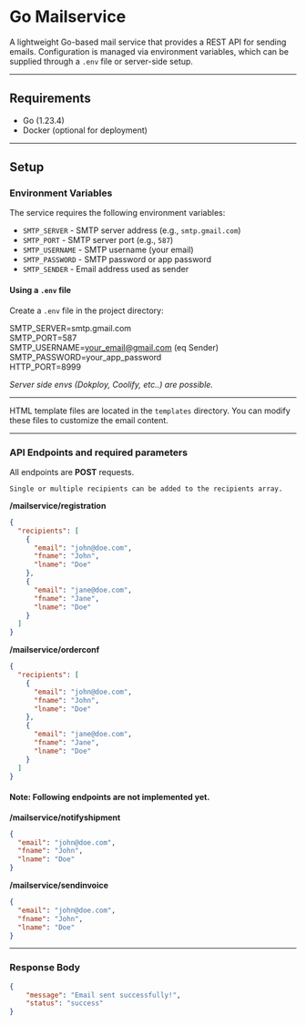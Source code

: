 # Go Mailservice

A lightweight Go-based mail service that provides a REST API for sending emails. Configuration is managed via environment variables, which can be supplied through a `.env` file or server-side setup.

---

## Requirements

- Go (1.23.4)
- Docker (optional for deployment)

---

## Setup

### Environment Variables

The service requires the following environment variables:

- `SMTP_SERVER` - SMTP server address (e.g., `smtp.gmail.com`)
- `SMTP_PORT` - SMTP server port (e.g., `587`)
- `SMTP_USERNAME` - SMTP username (your email)
- `SMTP_PASSWORD` - SMTP password or app password
- `SMTP_SENDER` - Email address used as sender

#### Using a `.env` file

Create a `.env` file in the project directory:

SMTP_SERVER=smtp.gmail.com</br>
SMTP_PORT=587</br>
SMTP_USERNAME=your_email@gmail.com (eq Sender)</br>
SMTP_PASSWORD=your_app_password</br>
HTTP_PORT=8999</br>

*Server side envs (Dokploy, Coolify, etc..) are possible.*

----
HTML template files are located in the `templates` directory. You can modify these files to customize the email content.

---- 

### API Endpoints and required parameters
All endpoints are **POST** requests. </br>

`Single or multiple recipients can be added to the recipients array.`

**/mailservice/registration** 

```json
{
  "recipients": [
    {
      "email": "john@doe.com",
      "fname": "John",
      "lname": "Doe"
    },
    {
      "email": "jane@doe.com",
      "fname": "Jane",
      "lname": "Doe"
    }
  ]
}
```
**/mailservice/orderconf**

```json
{
  "recipients": [
    {
      "email": "john@doe.com",
      "fname": "John",
      "lname": "Doe"
    },
    {
      "email": "jane@doe.com",
      "fname": "Jane",
      "lname": "Doe"
    }
  ]
}
```
#### Note: Following endpoints are not implemented yet.
**/mailservice/notifyshipment**

```json
{
  "email": "john@doe.com",
  "fname": "John",
  "lname": "Doe"
}
```

**/mailservice/sendinvoice**

```json
{
  "email": "john@doe.com",
  "fname": "John",
  "lname": "Doe"
}
```
----
### Response Body

```json
{
    "message": "Email sent successfully!",
    "status": "success"
}
```
